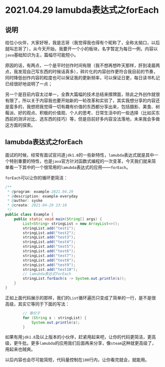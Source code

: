 # 2021.04.29 lamubda表达式之forEach

## 说明

给位小伙伴，大家好呀，我是志哥（我觉得我也得有个昵称了，全称太拗口，以后就叫志哥了），从今天开始，我要开一个小的板块，名字暂定为每日一例，内容以`java`基础知识为主，篇幅尽可能短小。

原因的话，有两点，一个是平时创作时间有限（我不想再想昨天那样，肝到凌晨两点，我发现自己写东西的时候话真多），碎片化的内容创作更符合我目前的节奏，同时降低创作内容的粒度也可以保证我的更新频率，可以保证日更，每日读书札记已经很好地说明了一点；

另一个是目前内容太过单一，全靠大篇幅的技术总结来撑牌面，除此之外创作就很有限了，所以关于内容我也要开始新的一轮改革和实验了，其实我想分享的内容还是蛮多的，我想把我觉得一切有趣有价值的东西都分享出来，包括摄影、美食、树莓派、好的观点、积极的价值观、个人的思考、日常生活中的一些选择（比如买东西前的测评对比、选东西的技巧）等，但是目前好多内容没法落地，未来我会多做这方面的探索。

## lamubda表达式之forEach

面试的时候，经常有面试官问道`jdk1.8`的一些新特性，`lamubda`表达式就是其中一个特别重要的特性，也是`java`官方针对函数式编程的一次变革，今天我们就来简单看一下其中的一个很常用的`lamubda`表达式的应用——`forEach`。

`forEach`可以让你的循环更简洁：

```java
/**
 * @program: example-2021.04.29
 * @description: example-everyday
 * @author: syske
 * @create: 2021-04-29 23:10
 */
public class Example {
    public static void main(String[] args) {
        List<String> stringList = new ArrayList<>();
        stringList.add("test1");
        stringList.add("test2");
        stringList.add("test3");
        stringList.add("test4");
        stringList.add("test5");
        stringList.add("test6");
        stringList.add("test7");
        stringList.add("test8");
        stringList.add("test9");
        stringList.add("test10");
        // lamubda表达式forEach
        stringList.forEach(s -> System.out.println(s));
    }
}
```

正如上面代码展示的那样，我们的`List`循环遍历只变成了简单的一行，是不是很高级，其实它等同于下面的写法：

```java
        // 等价于
        for (String s : stringList) {
            System.out.println(s);
        }
```

如果有用`jdk1.8`及以上版本的小伙伴，赶紧用起来吧，让你的代码更简洁，更高级，更牛批。更多`lamubda`的应用我们后面再来分享，像`steam`这种就更高级了，用起来也贼爽。

以后内容也会尽可能简短，代码量控制在`100`行内，让你看完就会，就能用。